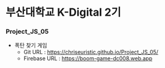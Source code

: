 # 부산대학교 K-Digital 2기
### Project_JS_05
* 폭탄 찾기 게임
  + Git URL : https://chriseuristic.github.io/Project_JS_05/
  + Firebase URL : https://boom-game-dc008.web.app
